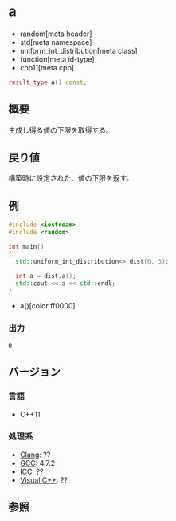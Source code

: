 # a
* random[meta header]
* std[meta namespace]
* uniform_int_distribution[meta class]
* function[meta id-type]
* cpp11[meta cpp]

```cpp
result_type a() const;
```

## 概要
生成し得る値の下限を取得する。


## 戻り値
構築時に設定された、値の下限を返す。


## 例
```cpp example
#include <iostream>
#include <random>

int main()
{
  std::uniform_int_distribution<> dist(0, 3);

  int a = dist.a();
  std::cout << a << std::endl;
}
```
* a()[color ff0000]

### 出力
```
0
```

## バージョン
### 言語
- C++11

### 処理系
- [Clang](/implementation.md#clang): ??
- [GCC](/implementation.md#gcc): 4.7.2
- [ICC](/implementation.md#icc): ??
- [Visual C++](/implementation.md#visual_cpp): ??


## 参照


